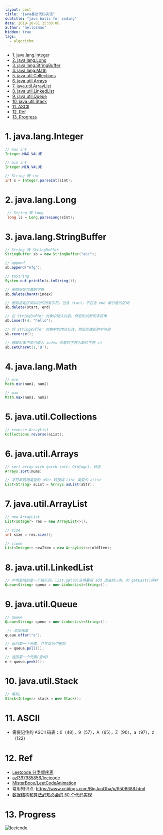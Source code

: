 ```yaml
---
layout: post
title: "java基础代码实现"
subtitle: "java basic for coding"
date: 2019-10-01 15:00:00
author: "hello2mao"
hidden: true
tags:
  - algorithm
---
```


<!-- TOC -->

- [1. java.lang.Integer](#1-javalanginteger)
- [2. java.lang.Long](#2-javalanglong)
- [3. java.lang.StringBuffer](#3-javalangstringbuffer)
- [4. java.lang.Math](#4-javalangmath)
- [5. java.util.Collections](#5-javautilcollections)
- [6. java.util.Arrays](#6-javautilarrays)
- [7. java.util.ArrayList](#7-javautilarraylist)
- [8. java.util.LinkedList](#8-javautillinkedlist)
- [9. java.util.Queue](#9-javautilqueue)
- [10. java.util.Stack](#10-javautilstack)
- [11. ASCII](#11-ascii)
- [12. Ref](#12-ref)
- [13. Progress](#13-progress)

<!-- /TOC -->

# 1. java.lang.Integer

```java
// max int
Integer.MAX_VALUE

// min int
Integer.MIN_VALUE

// String 转 int
int s = Integer.parseInt(sInt);
```

# 2. java.lang.Long

```java
 // String 转 long
 long ls = Long.parseLong(sInt);
```

# 3. java.lang.StringBuffer

```java
// String 转 StringBuffer
StringBuffer sb = new StringBuffer("abc");

// append
sb.append("efg");

// toString
System.out.println(s.toString());

// 删除指定位置的字符
sb.deleteCharAt(index)

// 删除指定区间以内的所有字符，包含 start，不包含 end 索引值的区间
sb.delete(start, end)

// 在 StringBuffer 对象中插入内容，然后形成新的字符串
sb.insert(4, "hello");

// 将 StringBuffer 对象中的内容反转，然后形成新的字符串
sb.reverse();

// 修改对象中索引值为 index 位置的字符为新的字符 ch
sb.setCharAt(1,'D');
```

# 4. java.lang.Math

```java
// min
Math.min(num1, num2)

// max
Math.max(num1, num2)
```

# 5. java.util.Collections

```java
// reverse ArrayList
Collections.reverse(aList);
```

# 6. java.util.Arrays

```java
// sort array with quick sort: O(nlogn)，快排
Arrays.sort(nums)

// 字符串数组类型的 aStr 转换成 List 类型的 aList
List<String> aList = Arrays.asList(aStr);
```

# 7. java.util.ArrayList

```java
// new ArrayList
List<Integer> res = new ArrayList<>();

// size
int size = res.size();

// clone
List<Integer> newItem = new ArrayList<>(oldItem);
```

# 8. java.util.LinkedList

```java
// 声明生成的是一个链队列。list.get(0)获得最后 add 进去的元素。和 getLast()同样效果。
Queue<String> queue = new LinkedList<String>();
```

# 9. java.util.Queue

```java
// queue
Queue<String> queue = new LinkedList<String>();

 // 添加元素
queue.offer("a");

// 返回第一个元素，并在队列中删除
e = queue.poll());

// 返回第一个元素(查询)
e = queue.peek());
```

# 10. java.util.Stack

```java
// 堆栈。
Stack<Integer> stack = new Stack();
```

# 11. ASCII

- 需要记住的 ASCII 码表：0（48），9（57），A（65），Z（90），a（97），z（122）

# 12. Ref

- [Leetcode 分类顺序表](https://cspiration.com/leetcodeClassification)
- [azl397985856/leetcode](https://github.com/azl397985856/leetcode)
- [MisterBooo/LeetCodeAnimation](https://github.com/MisterBooo/LeetCodeAnimation)
- 常用知识点: https://www.cnblogs.com/BigJunOba/p/9508688.html
- [数据结构和算法必知必会的 50 个代码实现](https://github.com/wangzheng0822/algo)

# 13. Progress

![leetcode](https://leetcode-badge.chyroc.cn/?name=hello2mao)
